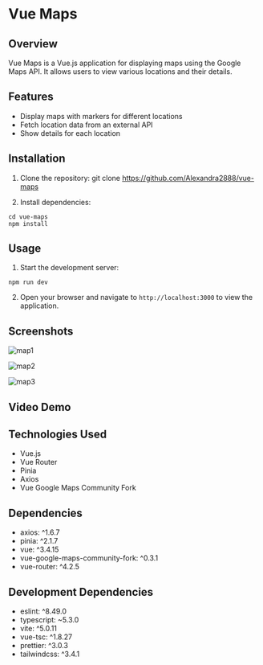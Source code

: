 # Vue Maps

## Overview
Vue Maps is a Vue.js application for displaying maps using the Google Maps API. It allows users to view various locations and their details.

## Features
- Display maps with markers for different locations
- Fetch location data from an external API
- Show details for each location

## Installation
1. Clone the repository:
git clone https://github.com/Alexandra2888/vue-maps


2. Install dependencies:
```
cd vue-maps
npm install
```

## Usage
1. Start the development server:
```
npm run dev
```
2. Open your browser and navigate to `http://localhost:3000` to view the application.

## Screenshots
![map1](https://github.com/Alexandra2888/vue-maps/assets/76844097/89b95a82-63a8-4a59-a1a1-6758cdf9ac9f)

![map2](https://github.com/Alexandra2888/vue-maps/assets/76844097/07edc368-99dc-42ab-9ca0-c8e8c68f42fc)

![map3](https://github.com/Alexandra2888/vue-maps/assets/76844097/2a842e7e-d652-44d3-a659-7e9b422a9d2d)


## Video Demo


## Technologies Used
- Vue.js
- Vue Router
- Pinia
- Axios
- Vue Google Maps Community Fork

## Dependencies
- axios: ^1.6.7
- pinia: ^2.1.7
- vue: ^3.4.15
- vue-google-maps-community-fork: ^0.3.1
- vue-router: ^4.2.5

## Development Dependencies
- eslint: ^8.49.0
- typescript: ~5.3.0
- vite: ^5.0.11
- vue-tsc: ^1.8.27
- prettier: ^3.0.3
- tailwindcss: ^3.4.1


